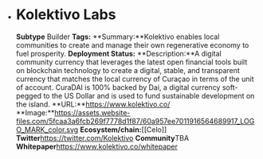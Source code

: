 - # Kolektivo Labs
  **Subtype** Builder
  **Tags:** 
  **Summary:**Kolektivo enables local communities to create and manage their own regenerative economy to fuel prosperity.
  **Deployment Status:**
  **Description:**A digital community currency that leverages the latest open financial tools built on blockchain technology to create a digital, stable, and transparent currency that matches the local currency of Curaçao in terms of the unit of account. CuraDAI is 100% backed by Dai, a digital currency soft-pegged to the US Dollar and is used to fund sustainable development on the island.
  **URL:**https://www.kolektivo.co/
  **Image:**https://assets.website-files.com/5fcaa3a6fcb269f7778d1f87/60a957ee7011916564689917_LOGO_MARK_color.svg
  **Ecosystem/chain:**[[Celo]]
  **Twitter**https://twitter.com/Kolektivo
  **Community**TBA
  **Whitepaper**https://www.kolektivo.co/whitepaper